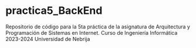 # practica5_BackEnd
Repositorio de código para la 5ta práctica de la asignatura de Arquitectura y Programación de Sistemas en Internet. Curso de Ingeniería Informática 2023-2024 Universidad de Nebrija
